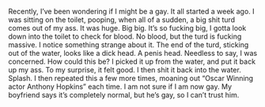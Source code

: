 Recently, I’ve been wondering if I might be a gay. It all started a week ago. I was sitting on the toilet, pooping, when all of a sudden, a big shit turd comes out of my ass. It was huge. Big big. It’s so fucking big, I gotta look down into the toilet to check for blood. No blood, but the turd is fucking massive. I notice something strange about it. The end of the turd, sticking out of the water, looks like a dick head. A penis head. Needless to say, I was concerned. How could this be? I picked it up from the water, and put it back up my ass. To my surprise, it felt good. I then shit it back into the water. Splash. I then repeated this a few more times, moaning out “Oscar Winning actor Anthony Hopkins” each time. I am not sure if I am now gay. My boyfriend says it’s completely normal, but he’s gay, so I can’t trust him.
